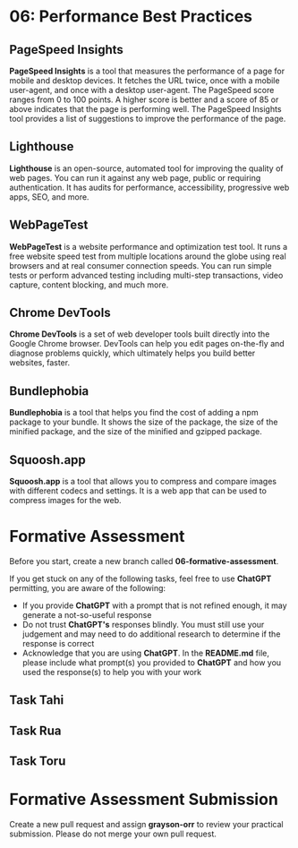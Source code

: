 # 06: Performance Best Practices

## PageSpeed Insights

**PageSpeed Insights** is a tool that measures the performance of a page for mobile and desktop devices. It fetches the URL twice, once with a mobile user-agent, and once with a desktop user-agent. The PageSpeed score ranges from 0 to 100 points. A higher score is better and a score of 85 or above indicates that the page is performing well. The PageSpeed Insights tool provides a list of suggestions to improve the performance of the page.

## Lighthouse

**Lighthouse** is an open-source, automated tool for improving the quality of web pages. You can run it against any web page, public or requiring authentication. It has audits for performance, accessibility, progressive web apps, SEO, and more.

## WebPageTest

**WebPageTest** is a website performance and optimization test tool. It runs a free website speed test from multiple locations around the globe using real browsers and at real consumer connection speeds. You can run simple tests or perform advanced testing including multi-step transactions, video capture, content blocking, and much more.

## Chrome DevTools

**Chrome DevTools** is a set of web developer tools built directly into the Google Chrome browser. DevTools can help you edit pages on-the-fly and diagnose problems quickly, which ultimately helps you build better websites, faster.

## Bundlephobia

**Bundlephobia** is a tool that helps you find the cost of adding a npm package to your bundle. It shows the size of the package, the size of the minified package, and the size of the minified and gzipped package.

## Squoosh.app

**Squoosh.app** is a tool that allows you to compress and compare images with different codecs and settings. It is a web app that can be used to compress images for the web.

# Formative Assessment 

Before you start, create a new branch called **06-formative-assessment**.

If you get stuck on any of the following tasks, feel free to use **ChatGPT** permitting, you are aware of the following:

- If you provide **ChatGPT** with a prompt that is not refined enough, it may generate a not-so-useful response
- Do not trust **ChatGPT's** responses blindly. You must still use your judgement and may need to do additional research to determine if the response is correct
- Acknowledge that you are using **ChatGPT**. In the **README.md** file, please include what prompt(s) you provided to **ChatGPT** and how you used the response(s) to help you with your work

## Task Tahi

## Task Rua

## Task Toru

# Formative Assessment Submission

Create a new pull request and assign **grayson-orr** to review your practical submission. Please do not merge your own pull request.